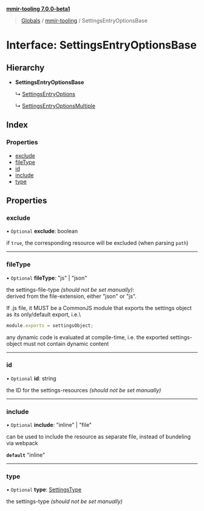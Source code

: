 **[mmir-tooling 7.0.0-beta1](../README.md)**

> [Globals](../README.md) / [mmir-tooling](../modules/mmir_tooling.md) / SettingsEntryOptionsBase

# Interface: SettingsEntryOptionsBase

## Hierarchy

* **SettingsEntryOptionsBase**

  ↳ [SettingsEntryOptions](mmir_tooling.settingsentryoptions.md)

  ↳ [SettingsEntryOptionsMultiple](mmir_tooling.settingsentryoptionsmultiple.md)

## Index

### Properties

* [exclude](mmir_tooling.settingsentryoptionsbase.md#exclude)
* [fileType](mmir_tooling.settingsentryoptionsbase.md#filetype)
* [id](mmir_tooling.settingsentryoptionsbase.md#id)
* [include](mmir_tooling.settingsentryoptionsbase.md#include)
* [type](mmir_tooling.settingsentryoptionsbase.md#type)

## Properties

### exclude

• `Optional` **exclude**: boolean

if `true`, the corresponding resource will be excluded (when parsing `path`)

___

### fileType

• `Optional` **fileType**: \"js\" \| \"json\"

the settings-file-type _(should not be set manually)_:\
derived from the file-extension, either "json" or "js".

If .js file, it MUST be a CommonJS module that exports the settings object as its only/default export, i.e.\
```javascript
module.exports = settingsObject;
```
any dynamic code is evaluated at compile-time, i.e. the exported settings-object must not contain dynamic content

___

### id

• `Optional` **id**: string

the ID for the settings-resources _(should not be set manually)_

___

### include

• `Optional` **include**: \"inline\" \| \"file\"

can be used to include the resource as separate file, instead of bundeling via webpack

**`default`** "inline"

___

### type

• `Optional` **type**: [SettingsType](../modules/mmir_tooling.md#settingstype)

the settings-type _(should not be set manually)_
